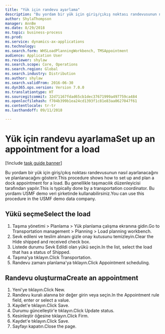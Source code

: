 ```yaml
--- 
title: "Yük için randevu ayarlama"
description: "Bu yordam bir yük için giriş/çıkış noktası randevusunun nasıl ayarlanacağını ve planlanacağını gösterir."
author: ShylaThompson
manager: AnnBe
ms.date: 8/29/2018
ms.topic: business-process
ms.prod: 
ms.service: dynamics-ax-applications
ms.technology: 
ms.search.form: WHSLoadPlanningWorkbench, TMSAppointment
audience: Application User
ms.reviewer: shylaw
ms.search.scope: Core, Operations
ms.search.region: Global
ms.search.industry: Distribution
ms.author: shylaw
ms.search.validFrom: 2016-06-30
ms.dyn365.ops.version: Version 7.0.0
ms.translationtype: HT
ms.sourcegitcommit: 32d71167fdad65cb1dec37671999a497759ca484
ms.openlocfilehash: f704b399b1ea24cd1393f1c81e83aa0627047f61
ms.contentlocale: tr-tr
ms.lasthandoff: 09/11/2018

---
```

# <a name="set-up-an-appointment-for-a-load"></a><span data-ttu-id="45ec3-103">Yük için randevu ayarlama</span><span class="sxs-lookup"><span data-stu-id="45ec3-103">Set up an appointment for a load</span></span>

[!include [task guide banner](../../includes/task-guide-banner.md)]

<span data-ttu-id="45ec3-104">Bu yordam bir yük için giriş/çıkış noktası randevusunun nasıl ayarlanacağını ve planlanacağını gösterir.</span><span class="sxs-lookup"><span data-stu-id="45ec3-104">This procedure shows how to set up and plan a dock appointment for a load.</span></span> <span data-ttu-id="45ec3-105">Bu genellikle taşımacılık düzenleyicisi tarafından yapılır.</span><span class="sxs-lookup"><span data-stu-id="45ec3-105">This is typically done by a transportation coordinator.</span></span> <span data-ttu-id="45ec3-106">Bu yordamı USMF demo veri şirketinde kullanabilirsiniz.</span><span class="sxs-lookup"><span data-stu-id="45ec3-106">You can use this procedure in the USMF demo data company.</span></span>


## <a name="select-the-load"></a><span data-ttu-id="45ec3-107">Yükü seçme</span><span class="sxs-lookup"><span data-stu-id="45ec3-107">Select the load</span></span>
1. <span data-ttu-id="45ec3-108">Taşıma yönetimi > Planlama > Yük planlama çalışma ekranına gidin.</span><span class="sxs-lookup"><span data-stu-id="45ec3-108">Go to Transportation management > Planning > Load planning workbench.</span></span>
2. <span data-ttu-id="45ec3-109">Sevk edileni ve teslim alınanı gizle onay kutusunu temizleyin.</span><span class="sxs-lookup"><span data-stu-id="45ec3-109">Clear the Hide shipped and received check box.</span></span>
3. <span data-ttu-id="45ec3-110">Listede durumu Sevk Edildi olan yükü seçin.</span><span class="sxs-lookup"><span data-stu-id="45ec3-110">In the list, select the load that has a status of Shipped.</span></span>
4. <span data-ttu-id="45ec3-111">Taşıma'ya tıklayın.</span><span class="sxs-lookup"><span data-stu-id="45ec3-111">Click Transportation.</span></span>
5. <span data-ttu-id="45ec3-112">Randevu zamanı planlama'ya tıklayın.</span><span class="sxs-lookup"><span data-stu-id="45ec3-112">Click Appointment scheduling.</span></span>

## <a name="create-an-appointment"></a><span data-ttu-id="45ec3-113">Randevu oluşturma</span><span class="sxs-lookup"><span data-stu-id="45ec3-113">Create an appointment</span></span>
1. <span data-ttu-id="45ec3-114">Yeni'ye tıklayın.</span><span class="sxs-lookup"><span data-stu-id="45ec3-114">Click New.</span></span>
2. <span data-ttu-id="45ec3-115">Randevu kuralı alanına bir değer girin veya seçin.</span><span class="sxs-lookup"><span data-stu-id="45ec3-115">In the Appointment rule field, enter or select a value.</span></span>
3. <span data-ttu-id="45ec3-116">Kaydet'e tıklayın.</span><span class="sxs-lookup"><span data-stu-id="45ec3-116">Click Save.</span></span>
4. <span data-ttu-id="45ec3-117">Durumu güncelleştir'e tıklayın.</span><span class="sxs-lookup"><span data-stu-id="45ec3-117">Click Update status.</span></span>
5. <span data-ttu-id="45ec3-118">Kesinleştir öğesine tıklayın.</span><span class="sxs-lookup"><span data-stu-id="45ec3-118">Click Firm.</span></span>
6. <span data-ttu-id="45ec3-119">Kaydet'e tıklayın.</span><span class="sxs-lookup"><span data-stu-id="45ec3-119">Click Save.</span></span>
7. <span data-ttu-id="45ec3-120">Sayfayı kapatın.</span><span class="sxs-lookup"><span data-stu-id="45ec3-120">Close the page.</span></span>


